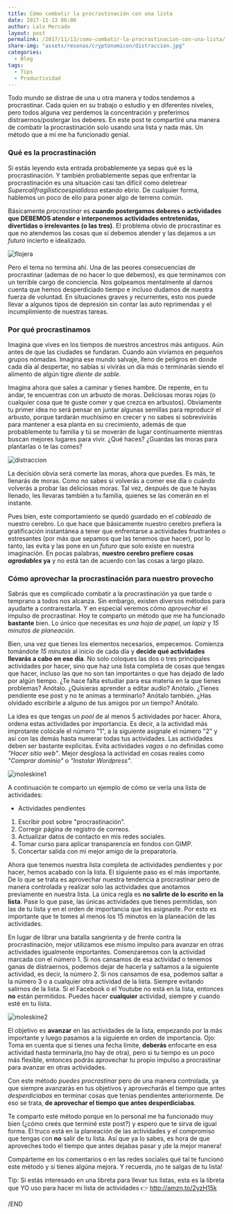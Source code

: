 ```yaml
---
title: Cómo combatir la procrastinación con una lista
date: 2017-11-13 06:00
author: Lalo Mercado
layout: post
permalink: /2017/11/13/como-combatir-la-procrastinacion-con-una-lista/
share-img: "assets/resenas/cryptonomicon/distraccion.jpg"
categories:
  - Blog
tags:
  - Tips
  - Productividad
---
```

Todo mundo se distrae de una u otra manera y todos tendemos a procrastinar. Cada quien en su trabajo o estudio y en diferentes niveles, pero todos alguna vez perdemos la concentración y preferimos distraernos/postergar los deberes. En este post te compartiré una manera de combatir la procrastinación solo usando una lista y nada más. Un método que a mí me ha funcionado genial.

### Qué es la procrastinación
Si estás leyendo esta entrada probablemente ya sepas qué es la procrastinación. Y también probablemente sepas que enfrentar la procrastinación es una situación casi tan difícil como deletrear _Supercalifragilisticoespialidoso_ estando ebrio. De cualquier forma, hablemos un poco de ello para poner algo de terreno común. 

Básicamente _procrastinar_ es __cuando postergamos deberes o actividades que DEBEMOS atender e interponemos actividades entretenidas, divertidas o irrelevantes (o las tres)__. El problema obvio de procrastinar es que no atendemos las cosas que sí debemos atender y las dejamos a un _futuro_ incierto e idealizado.

![flojera](/assets/flojera.jpg)

Pero el tema no termina ahí. Una de las peores consecuencias de procrastinar (ademas de no hacer lo que debemos), es que terminamos con un terrible cargo de conciencia. Nos golpeamos mentalmente al darnos cuenta que hemos desperdiciado tiempo e incluso dudamos de nuestra fuerza de voluntad. En situaciones graves y recurrentes, esto nos puede llevar a algunos tipos de depresión sin contar las auto reprimendas y el incumplimiento de nuestras tareas.


### Por qué procrastinamos
Imagina que vives en los tiempos de nuestros ancestros más antiguos. Aún antes de que las ciudades se fundaran. Cuando aún vivíamos en pequeños grupos nómadas. Imagina ese mundo salvaje, lleno de peligros en donde cada día al despertar, no sabías si vivirás un día más o terminarás siendo el alimento de algún tigre _diente de sable_.

Imagina ahora que sales a caminar y tienes hambre. De repente, en tu andar, te encuentras con un arbusto de moras. Deliciosas moras rojas (o cualquier cosa que te guste comer y que crezca en arbustos). Obviamente tu primer idea no será pensar en juntar algunas semillas para reproducir el arbusto, porque tardarán muchísimo en crecer y no sabes si sobrevivirás para mantener a esa planta en su crecimiento, además de que probablemente tu familia y tú se moverán de lugar contínuamente mientras buscan mejores lugares para vivir. ¿Qué haces? ¿Guardas las moras para plantarlas o te las comes? 

![distraccion](/assets/distraccion.jpg)

La decisión obvia será comerte las moras, ahora que puedes. Es más, te llenarás de moras. Como no sabes si volverás a comer ese día o cuándo volverás a probar las deliciosas moras. Tal vez, después de que te hayas llenado, les llevaras también a tu familia, quienes se las comerán en el instante.

Pues bien, este comportamiento se quedó guardado en el _cableado_ de nuestro cerebro. Lo que hace que básicamente nuestro cerebro prefiera la gratificación instantánea a tener que enfrentarse a actividades frustrantes o estresantes (por más que sepamos que las tenemos que hacer), por lo tanto, las evita y las pone en un _futuro_ que solo existe en nuestra imaginación. En pocas palabras, __nuestro cerebro prefiere cosas _agradables_ ya__ y no está tan de acuerdo con las cosas a largo plazo.

### Cómo aprovechar la procrastinación para nuestro provecho
Sabrás que es complicado combatir a la procrastinación ya que tarde o temprano a todos nos alcanza. Sin embargo, existen diversos métodos para ayudarte a contrarestarla. Y en especial veremos cómo _aprovechar_ el impulso de procrastinar. Hoy te comparto un método que me ha funcionado __bastante__ bien. Lo único que necesitas es _una hoja de papel_, _un lapiz_ y _15 minutos de planeación_.

Bien, una vez que tienes los elementos necesarios, empecemos. Comienza tomándote _15 minutos_ al inicio de cada día y __decide qué actividades llevarás a cabo en ese día__. No solo coloques las dos o tres principales actividades por hacer, sino que haz una lista completa de cosas que tengas que hacer, incluso las que no son tan importantes o que has dejado de lado por algún tiempo. ¿Te hace falta estudiar para esa materia en la que tienes problemas? Anótalo. ¿Quisieras aprender a editar audio? Anótalo. ¿Tienes pendiente ese post y no te animas a terminarlo? Anótalo también. ¿Has olvidado escribirle a alguno de tus amigos por un tiempo? Anótalo.

La idea es que tengas un _pool_ de al menos 5 actividades por hacer. Ahora, ordena estas actividades por importancia. Es decir, a la actividad más improtante colócale el número "1", a la siguiente asígnale el número "2" y así con las demás hasta numerar todas tus actividades. Las actividades deben ser bastante explícitas. Evita actividades _vagas_ o no definidas como _"Hacer sitio web"_. Mejor desglosa la actividad en cosas reales como _"Comprar dominio"_ o _"Instalar Wordpress"_. 

![moleskine1](/assets/moleskine1.jpg)

A continuación te comparto un ejemplo de cómo se vería una lista de actividades:

 - Actividades pendientes
  1. Escribir post sobre "procrastinación".
  2. Corregir página de registro de correos.
  3. Actualizar datos de contacto en mis redes sociales.
  4. Tomar curso para aplicar transparencia en fondos con GIMP.
  5. Concertar salida con mi mejor amigo de la preparatoria.

Ahora que tenemos nuestra lista completa de actividades pendientes y por hacer, hemos acabado con la lista. El siguiente paso es el más importante. De lo que se trata es aprovechar nuestra tendencia a procrastinar pero de manera controlada y realizar solo las actividades que anotamos previamente en nuestra lista. La única regla es __no salirte de lo escrito en la lista__. Pase lo que pase, las únicas actividades que tienes permitidas, son las de tu lista y en el orden de importancia que les asignaste. Por esto es importante que te tomes al menos los 15 minutos en la planeación de las actividades.

En lugar de librar una batalla sangrienta y de frente contra la procrastinación, mejor utilizamos ese mismo impulso para avanzar en otras actividades igualmente importantes. Comenzaremos con la actividad marcada con el número 1. Si nos cansamos de esa actividad o tenemos ganas de distraernos, podemos dejar de hacerla y saltamos a la siguiente actividad, es decir, la número 2. Si nos cansamos de esa, podemos saltar a la número 3 o a cualquier otra actividad de la lista. Siempre evitando salirnos de la lista. Si el Facebook o el Youtube no está en la lista, entonces __no__ están permitidos. Puedes hacer __cualquier__ actividad, siempre y cuando esté en tu lista. 

![moleskine2](/assets/moleskine2.jpg)

El objetivo es __avanzar__ en las actividades de la lista, empezando por la más importante y luego pasamos a la siguiente en orden de importancia. Ojo: Toma en cuenta que si tienes una fecha límite, __deberás__ enfocarte en esa actividad hasta terminarla,(no hay de otra), pero si tu tiempo es un poco más flexible, entonces podrás aprovechar tu propio impulso a procrastinar para avanzar en otras actividades.
 
Con este método _puedes procrastinar_ pero de una manera controlada, ya que siempre avanzarás en tus objetivos y aprovecharás el tiempo que antes _desperdiciabas_ en terminar cosas que tenías pendientes anteriormente. De eso se trata, __de aprovechar el tiempo que antes desperdiciabas__.

Te comparto este método porque en lo personal me ha funcionado muy bien (¿cómo creés que terminé este post?) y espero que te sirva de igual forma. El truco está en la planeación de las actividades y el compromiso que tengas con __no__ salir de tu lista. Así que ya lo sabes, es hora de que aproveches todo el tiempo que antes dejabas pasar y ¡de la mejor manera! 

Compárteme en los comentarios o en las redes sociales qué tal te funcionó este método y si tienes algúna mejora. Y recuerda, ¡no te salgas de tu lista!

Tip: Si estás interesado en una libreta para llevar tus listas, esta es la libreta que YO uso para hacer mi lista de actividades 👉 http://amzn.to/2yzH15k

/END
